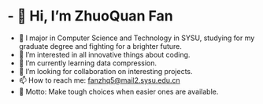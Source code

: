 # <Hello>- 👋 Hi, I’m ZhuoQuan Fan</Hello>

- 📕 I major in Computer Science and Technology in SYSU, studying for my graduate degree and fighting for a brighter future.
- 👀 I’m interested in all innovative things about coding.
- 🌱 I’m currently learning data compression.
- 💞️ I’m looking for collaboration on interesting projects.
- 📫 How to reach me: fanzhq5@mail2.sysu.edu.cn
- 📕 Motto: Make tough choices when easier ones are available.


